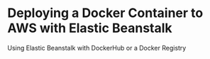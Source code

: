 # Deploying a Docker Container to AWS with Elastic Beanstalk
Using Elastic Beanstalk with DockerHub or a Docker Registry
